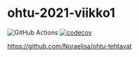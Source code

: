 # ohtu-2021-viikko1

![GitHub Actions](https://github.com/Noraelisa/ohtu-2021-viikko1/workflows/CI/badge.svg)
[![codecov](https://codecov.io/gh/Noraelisa/ohtu-2021-viikko1/branch/main/graph/badge.svg?token=742R64FNSC)](https://codecov.io/gh/Noraelisa/ohtu-2021-viikko1)

https://github.com/Noraelisa/ohtu-tehtavat
